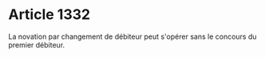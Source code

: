 # Article 1332

La novation par changement de débiteur peut s'opérer sans le concours du premier débiteur.